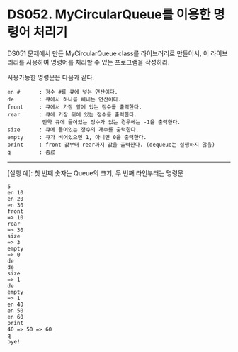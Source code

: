 # DS052. MyCircularQueue를 이용한 명령어 처리기

DS051 문제에서 만든 MyCircularQueue class를 라이브러리로 만들어서, 이 라이브러리를 사용하여 명령어를 처리할 수 있는 프로그램을 작성하라.

사용가능한 명령문은 다음과 같다.
```
en #      : 정수 #를 큐에 넣는 연산이다.  
de        : 큐에서 하나를 빼내는 연산이다.  
front     : 큐에서 가장 앞에 있는 정수를 출력한다.  
rear      : 큐에 가장 뒤에 있는 정수를 출력한다.  
           만약 큐에 들어있는 정수가 없는 경우에는 -1을 출력한다.  
size      : 큐에 들어있는 정수의 개수를 출력한다.  
empty     : 큐가 비어있으면 1, 아니면 0을 출력한다.  
print     : front 값부터 rear까지 값을 출력한다. (dequeue는 실행하지 않음)  
q         : 종료
```

---

[실행 예]: 첫 번째 숫자는 Queue의 크기, 두 번째 라인부터는 명령문
```
5  
en 10  
en 20  
en 30  
front  
=> 10  
rear  
=> 30  
size  
=> 3  
empty  
=> 0  
de  
de  
size  
=> 1  
de  
empty  
=> 1  
en 40  
en 50  
en 60  
print  
40 => 50 => 60  
q  
bye!
```